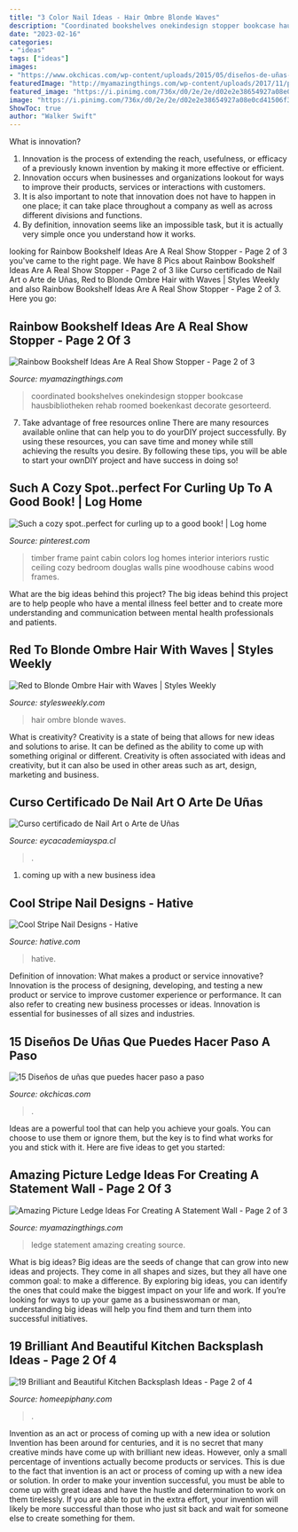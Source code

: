 ```yaml
---
title: "3 Color Nail Ideas - Hair Ombre Blonde Waves"
description: "Coordinated bookshelves onekindesign stopper bookcase hausbibliotheken rehab roomed boekenkast decorate gesorteerd"
date: "2023-02-16"
categories:
- "ideas"
tags: ["ideas"]
images:
- "https://www.okchicas.com/wp-content/uploads/2015/05/diseños-de-uñas-17.jpg"
featuredImage: "http://myamazingthings.com/wp-content/uploads/2017/11/picture-ledge-8.png"
featured_image: "https://i.pinimg.com/736x/d0/2e/2e/d02e2e38654927a08e0cd41506f3f42d.jpg"
image: "https://i.pinimg.com/736x/d0/2e/2e/d02e2e38654927a08e0cd41506f3f42d.jpg"
ShowToc: true
author: "Walker Swift"
---
```



What is innovation?
1. Innovation is the process of extending the reach, usefulness, or efficacy of a previously known invention by making it more effective or efficient.
2. Innovation occurs when businesses and organizations lookout for ways to improve their products, services or interactions with customers.
3. It is also important to note that innovation does not have to happen in one place; it can take place throughout a company as well as across different divisions and functions.
4. By definition, innovation seems like an impossible task, but it is actually very simple once you understand how it works.

	

		
looking for Rainbow Bookshelf Ideas Are A Real Show Stopper - Page 2 of 3 you've came to the right page. We have 8 Pics about Rainbow Bookshelf Ideas Are A Real Show Stopper - Page 2 of 3 like Curso certificado de Nail Art o Arte de Uñas, Red to Blonde Ombre Hair with Waves | Styles Weekly and also Rainbow Bookshelf Ideas Are A Real Show Stopper - Page 2 of 3. Here you go:
		
    
## Rainbow Bookshelf Ideas Are A Real Show Stopper - Page 2 Of 3

<img loading=lazy src="https://myamazingthings.com/wp-content/uploads/2018/02/bookshelf-by-color-9-.png" onerror="this.onerror=null;this.src='https://tse2.mm.bing.net/th?id=OIP.fx44OAeowrsvmAwcsE2RfAHaLH&amp;pid=15.1';" alt="Rainbow Bookshelf Ideas Are A Real Show Stopper - Page 2 of 3">

_Source: myamazingthings.com_

>coordinated bookshelves onekindesign stopper bookcase hausbibliotheken rehab roomed boekenkast decorate gesorteerd. 

	

7) Take advantage of free resources online
There are many resources available online that can help you to do yourDIY project successfully. By using these resources, you can save time and money while still achieving the results you desire. By following these tips, you will be able to start your ownDIY project and have success in doing so!

    
## Such A Cozy Spot..perfect For Curling Up To A Good Book! | Log Home

<img loading=lazy src="https://i.pinimg.com/736x/d0/2e/2e/d02e2e38654927a08e0cd41506f3f42d.jpg" onerror="this.onerror=null;this.src='https://tse2.mm.bing.net/th?id=OIP.vTIaZ1sFMFX6YQ0JfnkJDQHaLH&amp;pid=15.1';" alt="Such a cozy spot..perfect for curling up to a good book! | Log home">

_Source: pinterest.com_

>timber frame paint cabin colors log homes interior interiors rustic ceiling cozy bedroom douglas walls pine woodhouse cabins wood frames. 

	

What are the big ideas behind this project?
The big ideas behind this project are to help people who have a mental illness feel better and to create more understanding and communication between mental health professionals and patients.

    
## Red To Blonde Ombre Hair With Waves | Styles Weekly

<img loading=lazy src="https://stylesweekly.com/wp-content/uploads/2014/07/Red-to-Blonde-Ombre-Hair-with-Waves1.jpg" onerror="this.onerror=null;this.src='https://tse4.mm.bing.net/th?id=OIP.mlbsb--R39YzYHjLHHCvcwHaLH&amp;pid=15.1';" alt="Red to Blonde Ombre Hair with Waves | Styles Weekly">

_Source: stylesweekly.com_

>hair ombre blonde waves. 

	

What is creativity?
Creativity is a state of being that allows for new ideas and solutions to arise. It can be defined as the ability to come up with something original or different. Creativity is often associated with ideas and creativity, but it can also be used in other areas such as art, design, marketing and business.

    
## Curso Certificado De Nail Art O Arte De Uñas

<img loading=lazy src="https://eycacademiayspa.cl/wp-content/uploads/2021/02/IMG_4367-1365x2048.jpg" onerror="this.onerror=null;this.src='https://tse2.mm.bing.net/th?id=OIP.dbdLiwYPAG8Vco_lAgFVsQHaLH&amp;pid=15.1';" alt="Curso certificado de Nail Art o Arte de Uñas">

_Source: eycacademiayspa.cl_

>. 

	

1. coming up with a new business idea 

    
## Cool Stripe Nail Designs - Hative

<img loading=lazy src="http://hative.com/wp-content/uploads/2014/11/stripe-nail-designs/20-stripe-nail-designs.jpg" onerror="this.onerror=null;this.src='https://tse4.mm.bing.net/th?id=OIP.mna4A5pXSR60w9UfZ-jZjgHaLa&amp;pid=15.1';" alt="Cool Stripe Nail Designs - Hative">

_Source: hative.com_

>hative. 

	

Definition of innovation: What makes a product or service innovative?
Innovation is the process of designing, developing, and testing a new product or service to improve customer experience or performance. It can also refer to creating new business processes or ideas. Innovation is essential for businesses of all sizes and industries.

    
## 15 Diseños De Uñas Que Puedes Hacer Paso A Paso

<img loading=lazy src="https://www.okchicas.com/wp-content/uploads/2015/05/diseños-de-uñas-17.jpg" onerror="this.onerror=null;this.src='https://tse3.mm.bing.net/th?id=OIP.jb2WDFvOk6brPIAWpdonowHaQU&amp;pid=15.1';" alt="15 Diseños de uñas que puedes hacer paso a paso">

_Source: okchicas.com_

>. 

	

Ideas are a powerful tool that can help you achieve your goals. You can choose to use them or ignore them, but the key is to find what works for you and stick with it. Here are five ideas to get you started: 

    
## Amazing Picture Ledge Ideas For Creating A Statement Wall - Page 2 Of 3

<img loading=lazy src="http://myamazingthings.com/wp-content/uploads/2017/11/picture-ledge-8.png" onerror="this.onerror=null;this.src='https://tse4.mm.bing.net/th?id=OIP.LyQ3S8lWwuxkbIGhGRiXLgHaLH&amp;pid=15.1';" alt="Amazing Picture Ledge Ideas For Creating A Statement Wall - Page 2 of 3">

_Source: myamazingthings.com_

>ledge statement amazing creating source. 

	

What is big ideas?
Big ideas are the seeds of change that can grow into new ideas and projects. They come in all shapes and sizes, but they all have one common goal: to make a difference. By exploring big ideas, you can identify the ones that could make the biggest impact on your life and work. If you’re looking for ways to up your game as a businesswoman or man, understanding big ideas will help you find them and turn them into successful initiatives.

    
## 19 Brilliant And Beautiful Kitchen Backsplash Ideas - Page 2 Of 4

<img loading=lazy src="https://homeepiphany.com/wp-content/uploads/2016/08/19-Brilliants-and-Beautiful-Kitchen-Backsplash-Ideas-6.jpg" onerror="this.onerror=null;this.src='https://tse2.mm.bing.net/th?id=OIP.Lg2U9F6FfsqZcwvchw4AlQHaJ3&amp;pid=15.1';" alt="19 Brilliant and Beautiful Kitchen Backsplash Ideas - Page 2 of 4">

_Source: homeepiphany.com_

>. 

	

Invention as an act or process of coming up with a new idea or solution
Invention has been around for centuries, and it is no secret that many creative minds have come up with brilliant new ideas. However, only a small percentage of inventions actually become products or services. This is due to the fact that invention is an act or process of coming up with a new idea or solution. In order to make your invention successful, you must be able to come up with great ideas and have the hustle and determination to work on them tirelessly. If you are able to put in the extra effort, your invention will likely be more successful than those who just sit back and wait for someone else to create something for them.

